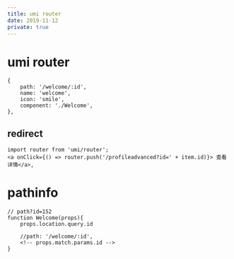 ```yaml
---
title: umi router
date: 2019-11-12
private: true
---
```

# umi router

    {
        path: '/welcome/:id',
        name: 'welcome',
        icon: 'smile',
        component: './Welcome',
    },

## redirect

    import router from 'umi/router';
    <a onClick={() => router.push('/profileadvanced?id=' + item.id)}> 查看详情</a>,

# pathinfo 

    // path?id=152
    function Welcome(props){
        props.location.query.id

        //path: '/welcome/:id',
        <!-- props.match.params.id -->
    }
